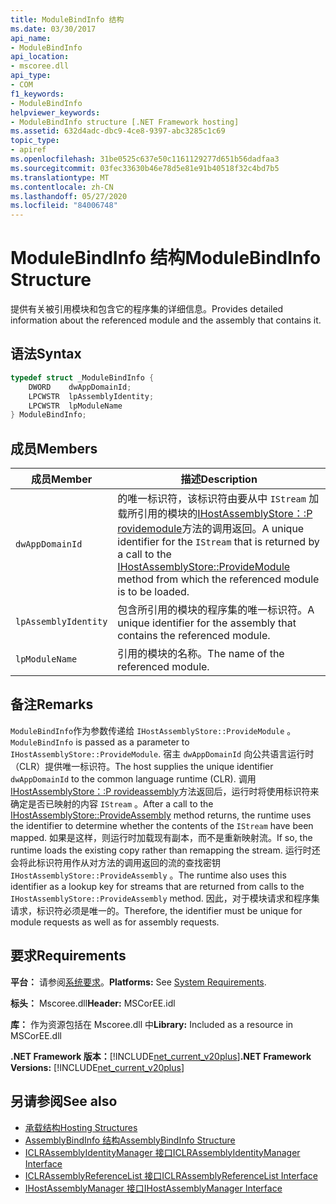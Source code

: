 ```yaml
---
title: ModuleBindInfo 结构
ms.date: 03/30/2017
api_name:
- ModuleBindInfo
api_location:
- mscoree.dll
api_type:
- COM
f1_keywords:
- ModuleBindInfo
helpviewer_keywords:
- ModuleBindInfo structure [.NET Framework hosting]
ms.assetid: 632d4adc-dbc9-4ce8-9397-abc3285c1c69
topic_type:
- apiref
ms.openlocfilehash: 31be0525c637e50c1161129277d651b56dadfaa3
ms.sourcegitcommit: 03fec33630b46e78d5e81e91b40518f32c4bd7b5
ms.translationtype: MT
ms.contentlocale: zh-CN
ms.lasthandoff: 05/27/2020
ms.locfileid: "84006748"
---
```

# <a name="modulebindinfo-structure"></a><span data-ttu-id="5e7c3-102">ModuleBindInfo 结构</span><span class="sxs-lookup"><span data-stu-id="5e7c3-102">ModuleBindInfo Structure</span></span>
<span data-ttu-id="5e7c3-103">提供有关被引用模块和包含它的程序集的详细信息。</span><span class="sxs-lookup"><span data-stu-id="5e7c3-103">Provides detailed information about the referenced module and the assembly that contains it.</span></span>  
  
## <a name="syntax"></a><span data-ttu-id="5e7c3-104">语法</span><span class="sxs-lookup"><span data-stu-id="5e7c3-104">Syntax</span></span>  
  
```cpp  
typedef struct _ModuleBindInfo {  
    DWORD    dwAppDomainId;  
    LPCWSTR  lpAssemblyIdentity;  
    LPCWSTR  lpModuleName  
} ModuleBindInfo;  
```  
  
## <a name="members"></a><span data-ttu-id="5e7c3-105">成员</span><span class="sxs-lookup"><span data-stu-id="5e7c3-105">Members</span></span>  
  
|<span data-ttu-id="5e7c3-106">成员</span><span class="sxs-lookup"><span data-stu-id="5e7c3-106">Member</span></span>|<span data-ttu-id="5e7c3-107">描述</span><span class="sxs-lookup"><span data-stu-id="5e7c3-107">Description</span></span>|  
|------------|-----------------|  
|`dwAppDomainId`|<span data-ttu-id="5e7c3-108">的唯一标识符，该标识符由要从中 `IStream` 加载所引用的模块的[IHostAssemblyStore：:P rovidemodule](ihostassemblystore-providemodule-method.md)方法的调用返回。</span><span class="sxs-lookup"><span data-stu-id="5e7c3-108">A unique identifier for the `IStream` that is returned by a call to the [IHostAssemblyStore::ProvideModule](ihostassemblystore-providemodule-method.md) method from which the referenced module is to be loaded.</span></span>|  
|`lpAssemblyIdentity`|<span data-ttu-id="5e7c3-109">包含所引用的模块的程序集的唯一标识符。</span><span class="sxs-lookup"><span data-stu-id="5e7c3-109">A unique identifier for the assembly that contains the referenced module.</span></span>|  
|`lpModuleName`|<span data-ttu-id="5e7c3-110">引用的模块的名称。</span><span class="sxs-lookup"><span data-stu-id="5e7c3-110">The name of the referenced module.</span></span>|  
  
## <a name="remarks"></a><span data-ttu-id="5e7c3-111">备注</span><span class="sxs-lookup"><span data-stu-id="5e7c3-111">Remarks</span></span>  
 <span data-ttu-id="5e7c3-112">`ModuleBindInfo`作为参数传递给 `IHostAssemblyStore::ProvideModule` 。</span><span class="sxs-lookup"><span data-stu-id="5e7c3-112">`ModuleBindInfo` is passed as a parameter to `IHostAssemblyStore::ProvideModule`.</span></span> <span data-ttu-id="5e7c3-113">宿主 `dwAppDomainId` 向公共语言运行时（CLR）提供唯一标识符。</span><span class="sxs-lookup"><span data-stu-id="5e7c3-113">The host supplies the unique identifier `dwAppDomainId` to the common language runtime (CLR).</span></span> <span data-ttu-id="5e7c3-114">调用[IHostAssemblyStore：:P rovideassembly](ihostassemblystore-provideassembly-method.md)方法返回后，运行时将使用标识符来确定是否已映射的内容 `IStream` 。</span><span class="sxs-lookup"><span data-stu-id="5e7c3-114">After a call to the [IHostAssemblyStore::ProvideAssembly](ihostassemblystore-provideassembly-method.md) method returns, the runtime uses the identifier to determine whether the contents of the `IStream` have been mapped.</span></span> <span data-ttu-id="5e7c3-115">如果是这样，则运行时加载现有副本，而不是重新映射流。</span><span class="sxs-lookup"><span data-stu-id="5e7c3-115">If so, the runtime loads the existing copy rather than remapping the stream.</span></span> <span data-ttu-id="5e7c3-116">运行时还会将此标识符用作从对方法的调用返回的流的查找密钥 `IHostAssemblyStore::ProvideAssembly` 。</span><span class="sxs-lookup"><span data-stu-id="5e7c3-116">The runtime also uses this identifier as a lookup key for streams that are returned from calls to the `IHostAssemblyStore::ProvideAssembly` method.</span></span> <span data-ttu-id="5e7c3-117">因此，对于模块请求和程序集请求，标识符必须是唯一的。</span><span class="sxs-lookup"><span data-stu-id="5e7c3-117">Therefore, the identifier must be unique for module requests as well as for assembly requests.</span></span>  
  
## <a name="requirements"></a><span data-ttu-id="5e7c3-118">要求</span><span class="sxs-lookup"><span data-stu-id="5e7c3-118">Requirements</span></span>  
 <span data-ttu-id="5e7c3-119">**平台：** 请参阅[系统要求](../../get-started/system-requirements.md)。</span><span class="sxs-lookup"><span data-stu-id="5e7c3-119">**Platforms:** See [System Requirements](../../get-started/system-requirements.md).</span></span>  
  
 <span data-ttu-id="5e7c3-120">**标头：** Mscoree.dll</span><span class="sxs-lookup"><span data-stu-id="5e7c3-120">**Header:** MSCorEE.idl</span></span>  
  
 <span data-ttu-id="5e7c3-121">**库：** 作为资源包括在 Mscoree.dll 中</span><span class="sxs-lookup"><span data-stu-id="5e7c3-121">**Library:** Included as a resource in MSCorEE.dll</span></span>  
  
 <span data-ttu-id="5e7c3-122">**.NET Framework 版本：**[!INCLUDE[net_current_v20plus](../../../../includes/net-current-v20plus-md.md)]</span><span class="sxs-lookup"><span data-stu-id="5e7c3-122">**.NET Framework Versions:** [!INCLUDE[net_current_v20plus](../../../../includes/net-current-v20plus-md.md)]</span></span>  
  
## <a name="see-also"></a><span data-ttu-id="5e7c3-123">另请参阅</span><span class="sxs-lookup"><span data-stu-id="5e7c3-123">See also</span></span>

- [<span data-ttu-id="5e7c3-124">承载结构</span><span class="sxs-lookup"><span data-stu-id="5e7c3-124">Hosting Structures</span></span>](hosting-structures.md)
- [<span data-ttu-id="5e7c3-125">AssemblyBindInfo 结构</span><span class="sxs-lookup"><span data-stu-id="5e7c3-125">AssemblyBindInfo Structure</span></span>](assemblybindinfo-structure.md)
- [<span data-ttu-id="5e7c3-126">ICLRAssemblyIdentityManager 接口</span><span class="sxs-lookup"><span data-stu-id="5e7c3-126">ICLRAssemblyIdentityManager Interface</span></span>](iclrassemblyidentitymanager-interface.md)
- [<span data-ttu-id="5e7c3-127">ICLRAssemblyReferenceList 接口</span><span class="sxs-lookup"><span data-stu-id="5e7c3-127">ICLRAssemblyReferenceList Interface</span></span>](iclrassemblyreferencelist-interface.md)
- [<span data-ttu-id="5e7c3-128">IHostAssemblyManager 接口</span><span class="sxs-lookup"><span data-stu-id="5e7c3-128">IHostAssemblyManager Interface</span></span>](ihostassemblymanager-interface.md)
